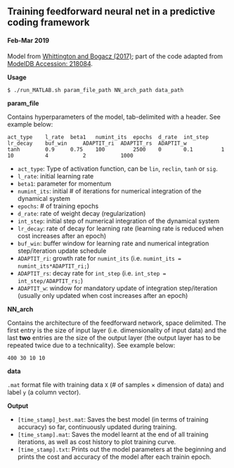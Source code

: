 ## Training feedforward neural net in a predictive coding framework

#### Feb-Mar 2019

Model from [Whittington and Bogacz (2017)](https://doi.org/10.1162/NECO_a_00949); part of the code adapted from [ModelDB Accession: 218084](https://senselab.med.yale.edu/ModelDB/showmodel.cshtml?model=218084#tabs-1).

__Usage__

```bash
$ ./run_MATLAB.sh param_file_path NN_arch_path data_path
```

__param_file__

Contains hyperparameters of the model, tab-delimited with a header. See example below:
```
act_type 	l_rate 	beta1 	numint_its 	epochs 	d_rate 	int_step 	lr_decay 	buf_win 	ADAPTIT_ri 	ADAPTIT_rs 	ADAPTIT_w
tanh    	0.9    	0.75   	100        	2500   	0      	0.1      	1        	10      	4          	2          	1000
```

* `act_type`: Type of activation function, can be `lin`, `reclin`, `tanh` or `sig`.
* `l_rate`: initial learning rate
* `beta1`: parameter for momentum
* `numint_its`: initial # of iterations for numerical integration of the dynamical system
* `epochs`: # of training epochs
* `d_rate`: rate of weight decay (regularization)
* `int_step`: initial step of numerical integration of the dynamical system
* `lr_decay`: rate of decay for learning rate (learning rate is reduced when cost increases after an epoch)
* `buf_win`: buffer window for learning rate and numerical integration step/iteration update schedule
* `ADAPTIT_ri`: growth rate for `numint_its` (i.e. `numint_its = numint_its*ADAPTIT_ri;`)
* `ADAPTIT_rs`: decay rate for `int_step` (i.e. `int_step = int_step/ADAPTIT_rs;`)
* `ADAPTIT_w`: window for mandatory update of integration step/iteration (usually only updated when cost increases after an epoch)

__NN_arch__

Contains the architecture of the feedforward network, space delimited. The first entry is the size of input layer (i.e. dimensionality of input data) and the last __two__ entries are the size of the output layer (the output layer has to be repeated twice due to a technicality). See example below:

```
400 30 10 10
```

__data__

`.mat` format file with training data `X` (# of samples $\times$ dimension of data) and label `y` (a column vector).

__Output__

* `[time_stamp]_best.mat`: Saves the best model (in terms of training accuracy) so far, continuously updated during training.
* `[time_stamp].mat`: Saves the model learnt at the end of all training iterations, as well as cost history to plot training curve.
* `[time_stamp].txt`: Prints out the model parameters at the beginning and prints the cost and accuracy of the model after each trainin epoch.